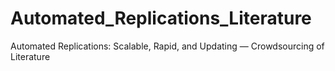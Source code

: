 # Automated_Replications_Literature
Automated Replications: Scalable, Rapid, and Updating — Crowdsourcing of Literature
